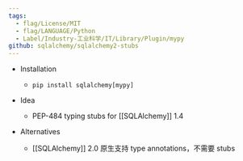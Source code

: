 ```yaml
---
tags:
  - flag/License/MIT
  - flag/LANGUAGE/Python
  - Label/Industry-工业科学/IT/Library/Plugin/mypy
github: sqlalchemy/sqlalchemy2-stubs
---
```


- Installation
    - `pip install sqlalchemy[mypy]`

- Idea
    - PEP-484 typing stubs for [[SQLAlchemy]] 1.4

- Alternatives
    - [[SQLAlchemy]] 2.0 原生支持 type annotations，不需要 stubs
